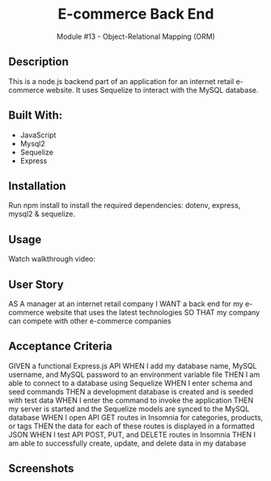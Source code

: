 <h1 align="center">E-commerce Back End </h1>
<p align="center">Module #13 - Object-Relational Mapping (ORM)</p>

## Description
This is a node.js backend part of an application for an internet retail e-commerce website. It uses Sequelize to interact with the MySQL database.

## Built With:
* JavaScript
* Mysql2
* Sequelize
* Express


## Installation
Run npm install to install the required dependencies: dotenv, express, mysql2 & sequelize.

## Usage
Watch walkthrough video: 


## User Story
AS A manager at an internet retail company
I WANT a back end for my e-commerce website that uses the latest technologies
SO THAT my company can compete with other e-commerce companies


## Acceptance Criteria
GIVEN a functional Express.js API
WHEN I add my database name, MySQL username, and MySQL password to an environment variable file
THEN I am able to connect to a database using Sequelize
WHEN I enter schema and seed commands
THEN a development database is created and is seeded with test data
WHEN I enter the command to invoke the application
THEN my server is started and the Sequelize models are synced to the MySQL database
WHEN I open API GET routes in Insomnia for categories, products, or tags
THEN the data for each of these routes is displayed in a formatted JSON
WHEN I test API POST, PUT, and DELETE routes in Insomnia
THEN I am able to successfully create, update, and delete data in my database


## Screenshots
